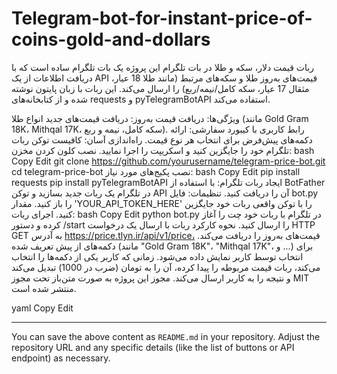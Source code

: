# Telegram-bot-for-instant-price-of-coins-gold-and-dollars
ربات قیمت دلار، سکه و طلا در بات تلگرام
این پروژه یک بات تلگرام ساده است که با دریافت اطلاعات از یک API قیمت‌های به‌روز طلا و سکه‌های مرتبط (مانند طلا 18 عیار، مثقال 17 عیار، سکه کامل/نیمه/ربع) را ارسال می‌کند. این ربات با زبان پایتون نوشته شده و از کتابخانه‌های requests و pyTelegramBotAPI استفاده می‌کند.

ویژگی‌ها:
دریافت قیمت به‌روز: دریافت قیمت‌های جدید انواع طلا (مانند Gold Gram 18K، Mithqal 17K، سکه کامل، نیمه و ربع).
رابط کاربری با کیبورد سفارشی: ارائه دکمه‌های پیش‌فرض برای انتخاب هر نوع قیمت.
راه‌اندازی آسان: کافیست توکن ربات تلگرام خود را جایگزین کنید و اسکریپت را اجرا نمایید.
نصب
کلون کردن مخزن:
bash
Copy
Edit
git clone https://github.com/yourusername/telegram-price-bot.git
cd telegram-price-bot
نصب پکیج‌های مورد نیاز:
bash
Copy
Edit
pip install requests
pip install pyTelegramBotAPI
ایجاد ربات تلگرام:
با استفاده از BotFather در تلگرام یک ربات جدید بسازید و توکن API آن را دریافت کنید.
تنظیمات:
فایل bot.py را باز کنید.
مقدار 'YOUR_API_TOKEN_HERE' را با توکن واقعی ربات خود جایگزین کنید.
اجرای ربات:
bash
Copy
Edit
python bot.py
در تلگرام با ربات خود چت را آغاز کرده و دستور /start را ارسال کنید.
نحوه کارکرد
ربات با ارسال یک درخواست HTTP GET به آدرس https://price.tlyn.ir/api/v1/price، قیمت‌های به‌روز را دریافت می‌کند.
دکمه‌های از پیش تعریف شده (مانند "Gold Gram 18K"، "Mithqal 17K"، و ...) برای انتخاب توسط کاربر نمایش داده می‌شود.
زمانی که کاربر یکی از دکمه‌ها را انتخاب می‌کند، ربات قیمت مربوطه را پیدا کرده، آن را به تومان (ضرب در 1000) تبدیل می‌کند و نتیجه را به کاربر ارسال می‌کند.
مجوز
این پروژه به صورت متن‌باز تحت مجوز MIT منتشر شده است.

yaml
Copy
Edit

---

You can save the above content as `README.md` in your repository. Adjust the repository URL and any specific details (like the list of buttons or API endpoint) as necessary.






